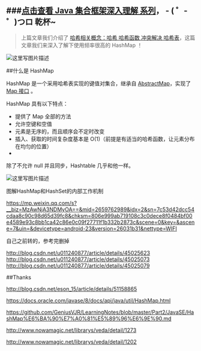 ###[点击查看 Java 集合框架深入理解 系列](http://blog.csdn.net/u011240877/article/category/6447444)， - ( ゜- ゜)つロ 乾杯~ 
------------------
>上篇文章我们介绍了 [哈希相关概念：哈希 哈希函数 冲突解决 哈希表](http://blog.csdn.net/u011240877/article/details/52940469)，这篇文章我们来深入了解下使用频率很高的 HashMap ！


![这里写图片描述](http://img.blog.csdn.net/20161027225946876)

##什么是 HashMap

HashMap 是一个采用哈希表实现的键值对集合，继承自 [AbstractMap](http://blog.csdn.net/u011240877/article/details/52949046)，实现了 [Map 接口](http://blog.csdn.net/u011240877/article/details/52929523) 。

HashMap 具有以下特点：

- 提供了 Map 全部的方法
- 允许空键和空值
- 元素是无序的，而且顺序会不定时改变
- 插入、获取的时间复杂度基本是 O(1)（前提是有适当的哈希函数，让元素分布在均匀的位置）
- 

除了不允许 null 并且同步，Hashtable 几乎和他一样。



![这里写图片描述](http://img.blog.csdn.net/20161027225853859)



图解HashMap和HashSet的内部工作机制

https://mp.weixin.qq.com/s?__biz=MzAwNjA3NDMyOA==&mid=2659762989&idx=2&sn=7c53d42dcc54cdaa8c90c98d65d39fc8&chksm=806e999ab719108c3c0dece8f0484bf00e4589e93c8bb1ca42c86e0c09f27711f1b332b2873c&scene=0&key=&ascene=7&uin=&devicetype=android-23&version=26031b31&nettype=WIFI




自己之前转的，参考完删掉

http://blog.csdn.net/u011240877/article/details/45025623
http://blog.csdn.net/u011240877/article/details/45025073
http://blog.csdn.net/u011240877/article/details/45025079

##Thanks

http://blog.csdn.net/eson_15/article/details/51158865

https://docs.oracle.com/javase/8/docs/api/java/util/HashMap.html

https://github.com/GeniusVJR/LearningNotes/blob/master/Part2/JavaSE/HashMap%E6%BA%90%E7%A0%81%E5%89%96%E6%9E%90.md

http://www.nowamagic.net/librarys/veda/detail/1273

http://www.nowamagic.net/librarys/veda/detail/1202

